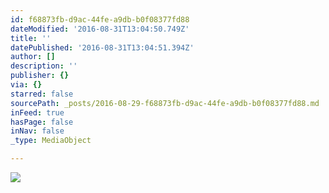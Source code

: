 ```yaml
---
id: f68873fb-d9ac-44fe-a9db-b0f08377fd88
dateModified: '2016-08-31T13:04:50.749Z'
title: ''
datePublished: '2016-08-31T13:04:51.394Z'
author: []
description: ''
publisher: {}
via: {}
starred: false
sourcePath: _posts/2016-08-29-f68873fb-d9ac-44fe-a9db-b0f08377fd88.md
inFeed: true
hasPage: false
inNav: false
_type: MediaObject

---
```

![](https://the-grid-user-content.s3-us-west-2.amazonaws.com/e90295ea-d59a-4a96-bcde-844955318013.jpg)